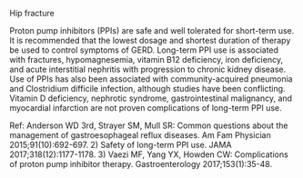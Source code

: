 Hip fracture

Proton pump inhibitors (PPIs) are safe and well tolerated for short-term use. It is recommended that the lowest dosage and shortest duration of therapy be used to control symptoms of GERD. Long-term PPI use is associated with fractures, hypomagnesemia, vitamin B12 deficiency, iron deficiency, and acute interstitial nephritis with progression to chronic kidney disease. Use of PPIs has also been associated with community-acquired pneumonia and Clostridium difficile infection, although studies have been conflicting. Vitamin D deficiency, nephrotic syndrome, gastrointestinal malignancy, and myocardial infarction are not proven complications of long-term PPI use.

Ref: Anderson WD 3rd, Strayer SM, Mull SR: Common questions about the management of gastroesophageal reflux diseases. Am Fam Physician 2015;91(10):692-697.  2) Safety of long-term PPI use. JAMA 2017;318(12):1177-1178.  3) Vaezi MF, Yang YX, Howden CW: Complications of proton pump inhibitor therapy. Gastroenterology 2017;153(1):35-48.